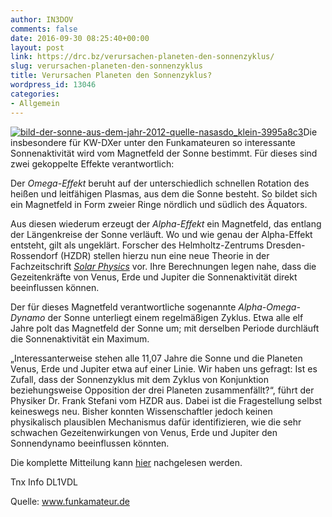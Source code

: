 ```yaml
---
author: IN3DOV
comments: false
date: 2016-09-30 08:25:40+00:00
layout: post
link: https://drc.bz/verursachen-planeten-den-sonnenzyklus/
slug: verursachen-planeten-den-sonnenzyklus
title: Verursachen Planeten den Sonnenzyklus?
wordpress_id: 13046
categories:
- Allgemein
---
```


[![bild-der-sonne-aus-dem-jahr-2012-quelle-nasasdo_klein-3995a8c3](https://drc.bz/wp-content/uploads/2016/09/Bild-der-Sonne-aus-dem-Jahr-2012-Quelle-NASASDO_klein-3995a8c3.jpg)](https://drc.bz/wp-content/uploads/2016/09/Bild-der-Sonne-aus-dem-Jahr-2012-Quelle-NASASDO_klein-3995a8c3.jpg)Die insbesondere für KW-DXer unter den Funkamateuren so interessante Sonnenaktivität wird vom Magnetfeld der Sonne bestimmt. Für dieses sind zwei gekoppelte Effekte verantwortlich:

Der _Omega-Effekt_ beruht auf der unterschiedlich schnellen Rotation des heißen und leitfähigen Plasmas, aus dem die Sonne besteht. So bildet sich ein Magnetfeld in Form zweier Ringe nördlich und südlich des Äquators.

Aus diesen wiederum erzeugt der _Alpha-Effekt_ ein Magnetfeld, das entlang der Längenkreise der Sonne verläuft. Wo und wie genau der Alpha-Effekt entsteht, gilt als ungeklärt. Forscher des Helmholtz-Zentrums Dresden-Rossendorf (HZDR) stellen hierzu nun eine neue Theorie in der Fachzeitschrift [_Solar Physics_](http://link.springer.com/article/10.1007/s11207-016-0968-0) vor. Ihre Berechnungen legen nahe, dass die Gezeitenkräfte von Venus, Erde und Jupiter die Sonnenaktivität direkt beeinflussen können.

Der für dieses Magnetfeld verantwortliche sogenannte _Alpha-Omega-Dynamo_ der Sonne unterliegt einem regelmäßigen Zyklus. Etwa alle elf Jahre polt das Magnetfeld der Sonne um; mit derselben Periode durchläuft die Sonnenaktivität ein Maximum.

„Interessanterweise stehen alle 11,07 Jahre die Sonne und die Planeten Venus, Erde und Jupiter etwa auf einer Linie. Wir haben uns gefragt: Ist es Zufall, dass der Sonnenzyklus mit dem Zyklus von Konjunktion beziehungsweise Opposition der drei Planeten zusammenfällt?“, führt der Physiker Dr. Frank Stefani vom HZDR aus. Dabei ist die Fragestellung selbst keineswegs neu. Bisher konnten Wissenschaftler jedoch keinen physikalisch plausiblen Mechanismus dafür identifizieren, wie die sehr schwachen Gezeitenwirkungen von Venus, Erde und Jupiter den Sonnendynamo beeinflussen könnten.

Die komplette Mitteilung kann [hier](http://www.hzdr.de/db/Cms?pOid=48313&pNid=3438) nachgelesen werden.

Tnx Info DL1VDL

Quelle: www.funkamateur.de

